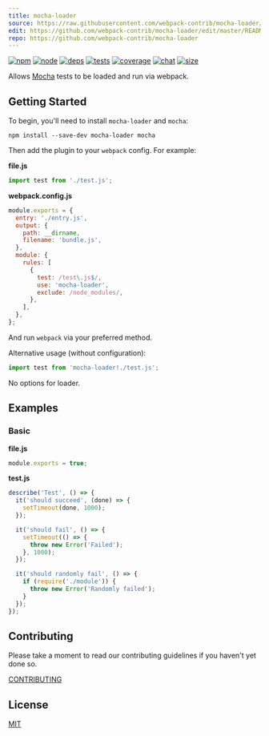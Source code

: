 ```yaml
---
title: mocha-loader
source: https://raw.githubusercontent.com/webpack-contrib/mocha-loader/master/README.md
edit: https://github.com/webpack-contrib/mocha-loader/edit/master/README.md
repo: https://github.com/webpack-contrib/mocha-loader
---
```



[![npm][npm]][npm-url]
[![node][node]][node-url]
[![deps][deps]][deps-url]
[![tests][tests]][tests-url]
[![coverage][cover]][cover-url]
[![chat][chat]][chat-url]
[![size][size]][size-url]



Allows [Mocha](https://mochajs.org/) tests to be loaded and run via webpack.

## Getting Started

To begin, you'll need to install `mocha-loader` and `mocha`:

```console
npm install --save-dev mocha-loader mocha
```

Then add the plugin to your `webpack` config. For example:

**file.js**

```js
import test from './test.js';
```

**webpack.config.js**

```js
module.exports = {
  entry: './entry.js',
  output: {
    path: __dirname,
    filename: 'bundle.js',
  },
  module: {
    rules: [
      {
        test: /test\.js$/,
        use: 'mocha-loader',
        exclude: /node_modules/,
      },
    ],
  },
};
```

And run `webpack` via your preferred method.

Alternative usage (without configuration):

```js
import test from 'mocha-loader!./test.js';
```

No options for loader.

## Examples

### Basic

**file.js**

```js
module.exports = true;
```

**test.js**

```js
describe('Test', () => {
  it('should succeed', (done) => {
    setTimeout(done, 1000);
  });

  it('should fail', () => {
    setTimeout(() => {
      throw new Error('Failed');
    }, 1000);
  });

  it('should randomly fail', () => {
    if (require('./module')) {
      throw new Error('Randomly failed');
    }
  });
});
```

## Contributing

Please take a moment to read our contributing guidelines if you haven't yet done so.

[CONTRIBUTING](https://github.com/webpack-contrib/mocha-loader/blob/master/.github/CONTRIBUTING.md)

## License

[MIT](https://github.com/webpack-contrib/mocha-loader/blob/master/LICENSE)

[npm]: https://img.shields.io/npm/v/mocha-loader.svg
[npm-url]: https://npmjs.com/package/mocha-loader
[node]: https://img.shields.io/node/v/mocha-loader.svg
[node-url]: https://nodejs.org/
[deps]: https://david-dm.org/webpack-contrib/mocha-loader.svg
[deps-url]: https://david-dm.org/webpack-contrib/mocha-loader
[tests]: https://github.com/webpack-contrib/mocha-loader/workflows/mocha-loader/badge.svg
[tests-url]: https://github.com/webpack-contrib/mocha-loader/actions
[cover]: https://codecov.io/gh/webpack-contrib/mocha-loader/branch/master/graph/badge.svg
[cover-url]: https://codecov.io/gh/webpack-contrib/mocha-loader
[chat]: https://badges.gitter.im/webpack/webpack.svg
[chat-url]: https://gitter.im/webpack/webpack
[size]: https://packagephobia.now.sh/badge?p=mocha-loader
[size-url]: https://packagephobia.now.sh/result?p=mocha-loader
